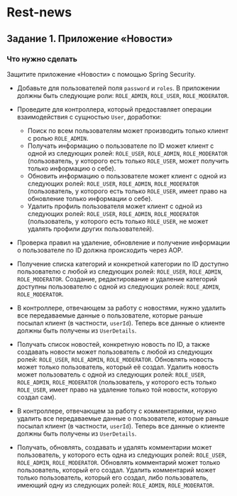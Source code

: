 # Rest-news

## Задание 1. Приложение «Новости»

### Что нужно сделать
Защитите приложение «Новости» с помощью Spring Security.

- Добавьте для пользователей поля `password` и `roles`. В приложении должны быть следующие роли: `ROLE_ADMIN`, `ROLE_USER`, `ROLE_MODERATOR`.
- Проведите для контроллера, который предоставляет операции взаимодействия с сущностью `User`, доработки:
    - Поиск по всем пользователям может производить только клиент с ролью `ROLE_ADMIN`.
    - Получать информацию о пользователе по ID может клиент с одной из следующих ролей: `ROLE_USER`, `ROLE_ADMIN`, `ROLE_MODERATOR` (пользователь, у которого есть только `ROLE_USER`, может получить только информацию о себе).
    - Обновить информацию о пользователе может клиент с одной из следующих ролей: `ROLE_USER`, `ROLE_ADMIN`, `ROLE_MODERATOR` (пользователь, у которого есть только `ROLE_USER`, имеет право на обновление только информации о себе).
    - Удалить профиль пользователя может клиент с одной из следующих ролей: `ROLE_USER`, `ROLE_ADMIN`, `ROLE_MODERATOR` (пользователь, у которого есть только `ROLE_USER`, не может удалять профили других пользователей).

- Проверка правил на удаление, обновление и получение информации о пользователе по ID должна происходить через AOP.

- Получение списка категорий и конкретной категории по ID доступно пользователю с любой из следующих ролей: `ROLE_USER`, `ROLE_ADMIN`, `ROLE_MODERATOR`. Создание, редактирование и удаление категорий доступны пользователю с одной из следующих ролей: `ROLE_ADMIN`, `ROLE_MODERATOR`.

- В контроллере, отвечающем за работу с новостями, нужно удалить все передаваемые данные о пользователе, которые раньше посылал клиент (в частности, `userId`). Теперь все данные о клиенте должны быть получены из `UserDetails`.

- Получать список новостей, конкретную новость по ID, а также создавать новости может пользователь с любой из следующих ролей: `ROLE_USER`, `ROLE_ADMIN`, `ROLE_MODERATOR`. Обновлять новость может только пользователь, который её создал. Удалить новость может пользователь с одной из следующих ролей: `ROLE_USER`, `ROLE_ADMIN`, `ROLE_MODERATOR` (пользователь, у которого есть только `ROLE_USER`, имеет право на удаление только той новости, которую создал сам).

- В контроллере, отвечающем за работу с комментариями, нужно удалить все передаваемые данные о пользователе, которые раньше посылал клиент (в частности, `userId`). Теперь все данные о клиенте должны быть получены из `UserDetails`.

- Получать, обновлять, создавать и удалять комментарии может пользователь, у которого есть одна из следующих ролей: `ROLE_USER`, `ROLE_ADMIN`, `ROLE_MODERATOR`. Обновлять комментарий может только пользователь, который его создал. Удалить комментарий может только пользователь, который его создал, либо пользователь, имеющий одну из следующих ролей: `ROLE_ADMIN`, `ROLE_MODERATOR`.
